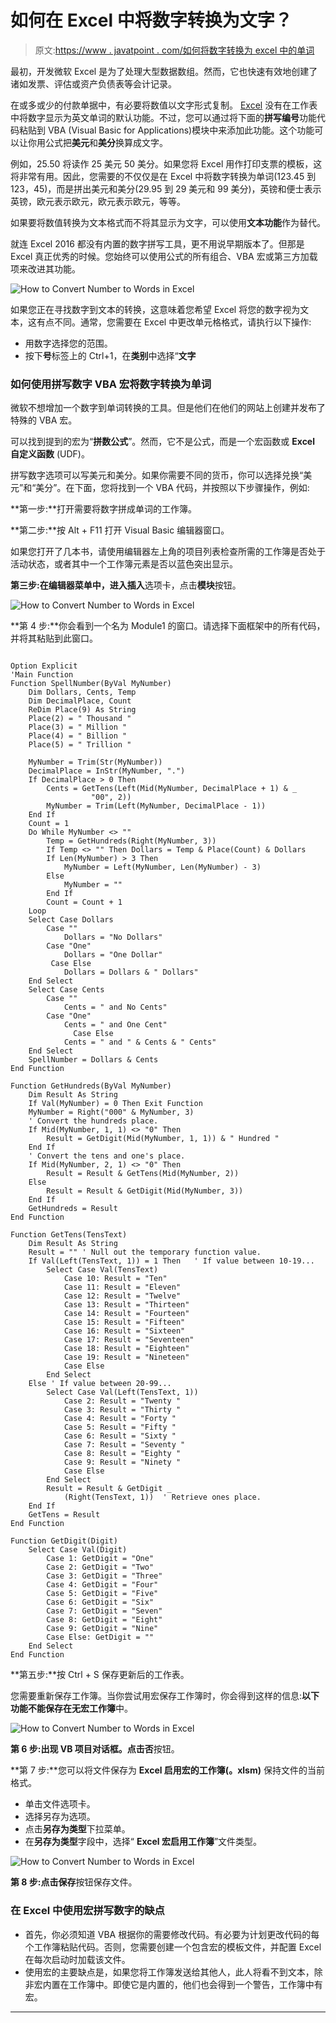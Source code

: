 # 如何在 Excel 中将数字转换为文字？

> 原文:[https://www . javatpoint . com/如何将数字转换为 excel 中的单词](https://www.javatpoint.com/how-to-convert-number-to-words-in-excel)

最初，开发微软 Excel 是为了处理大型数据数组。然而，它也快速有效地创建了诸如发票、评估或资产负债表等会计记录。

在或多或少的付款单据中，有必要将数值以文字形式复制。 [Excel](https://www.javatpoint.com/excel-tutorial) 没有在工作表中将数字显示为英文单词的默认功能。不过，您可以通过将下面的**拼写编号**功能代码粘贴到 VBA (Visual Basic for Applications)模块中来添加此功能。这个功能可以让你用公式把**美元**和**美分**换算成文字。

例如，25.50 将读作 25 美元 50 美分。如果您将 Excel 用作打印支票的模板，这将非常有用。因此，您需要的不仅仅是在 Excel 中将数字转换为单词(123.45 到 123，45)，而是拼出美元和美分(29.95 到 29 美元和 99 美分)，英镑和便士表示英镑，欧元表示欧元，欧元表示欧元，等等。

如果要将数值转换为文本格式而不将其显示为文字，可以使用**文本功能**作为替代。

就连 Excel 2016 都没有内置的数字拼写工具，更不用说早期版本了。但那是 Excel 真正优秀的时候。您始终可以使用公式的所有组合、VBA 宏或第三方加载项来改进其功能。

![How to Convert Number to Words in Excel](img/a1a5cc521ea9a694b197327832b7e565.png)

如果您正在寻找数字到文本的转换，这意味着您希望 Excel 将您的数字视为文本，这有点不同。通常，您需要在 Excel 中更改单元格格式，请执行以下操作:

*   用数字选择您的范围。
*   按下**号**标签上的 Ctrl+1，在**类别**中选择“**文字**

### 如何使用拼写数字 VBA 宏将数字转换为单词

微软不想增加一个数字到单词转换的工具。但是他们在他们的网站上创建并发布了特殊的 VBA 宏。

可以找到提到的宏为“**拼数公式**”。然而，它不是公式，而是一个宏函数或 **Excel 自定义函数** (UDF)。

拼写数字选项可以写美元和美分。如果你需要不同的货币，你可以选择兑换“美元”和“美分”。在下面，您将找到一个 VBA 代码，并按照以下步骤操作，例如:

**第一步:**打开需要将数字拼成单词的工作簿。

**第二步:**按 Alt + F11 打开 Visual Basic 编辑器窗口。

如果您打开了几本书，请使用编辑器左上角的项目列表检查所需的工作簿是否处于活动状态，或者其中一个工作簿元素是否以蓝色突出显示。

**第三步:**在编辑器菜单中，进入**插入**选项卡，点击**模块**按钮。

![How to Convert Number to Words in Excel](img/a7fb7113e686c9c9fd790d19515b5cb2.png)

**第 4 步:**你会看到一个名为 Module1 的窗口。请选择下面框架中的所有代码，并将其粘贴到此窗口。

```

Option Explicit
'Main Function
Function SpellNumber(ByVal MyNumber)
    Dim Dollars, Cents, Temp
    Dim DecimalPlace, Count
    ReDim Place(9) As String
    Place(2) = " Thousand "
    Place(3) = " Million "
    Place(4) = " Billion "
    Place(5) = " Trillion "

    MyNumber = Trim(Str(MyNumber))
    DecimalPlace = InStr(MyNumber, ".")
    If DecimalPlace > 0 Then
        Cents = GetTens(Left(Mid(MyNumber, DecimalPlace + 1) & _
                  "00", 2))
        MyNumber = Trim(Left(MyNumber, DecimalPlace - 1))
    End If
    Count = 1
    Do While MyNumber <> ""
        Temp = GetHundreds(Right(MyNumber, 3))
        If Temp <> "" Then Dollars = Temp & Place(Count) & Dollars
        If Len(MyNumber) > 3 Then
            MyNumber = Left(MyNumber, Len(MyNumber) - 3)
        Else
            MyNumber = ""
        End If
        Count = Count + 1
    Loop
    Select Case Dollars
        Case ""
            Dollars = "No Dollars"
        Case "One"
            Dollars = "One Dollar"
         Case Else
            Dollars = Dollars & " Dollars"
    End Select
    Select Case Cents
        Case ""
            Cents = " and No Cents"
        Case "One"
            Cents = " and One Cent"
              Case Else
            Cents = " and " & Cents & " Cents"
    End Select
    SpellNumber = Dollars & Cents
End Function

Function GetHundreds(ByVal MyNumber)
    Dim Result As String
    If Val(MyNumber) = 0 Then Exit Function
    MyNumber = Right("000" & MyNumber, 3)
    ' Convert the hundreds place.
    If Mid(MyNumber, 1, 1) <> "0" Then
        Result = GetDigit(Mid(MyNumber, 1, 1)) & " Hundred "
    End If
    ' Convert the tens and one's place.
    If Mid(MyNumber, 2, 1) <> "0" Then
        Result = Result & GetTens(Mid(MyNumber, 2))
    Else
        Result = Result & GetDigit(Mid(MyNumber, 3))
    End If
    GetHundreds = Result
End Function

Function GetTens(TensText)
    Dim Result As String
    Result = "" ' Null out the temporary function value.
    If Val(Left(TensText, 1)) = 1 Then   ' If value between 10-19...
        Select Case Val(TensText)
            Case 10: Result = "Ten"
            Case 11: Result = "Eleven"
            Case 12: Result = "Twelve"
            Case 13: Result = "Thirteen"
            Case 14: Result = "Fourteen"
            Case 15: Result = "Fifteen"
            Case 16: Result = "Sixteen"
            Case 17: Result = "Seventeen"
            Case 18: Result = "Eighteen"
            Case 19: Result = "Nineteen"
            Case Else
        End Select
    Else ' If value between 20-99...
        Select Case Val(Left(TensText, 1))
            Case 2: Result = "Twenty "
            Case 3: Result = "Thirty "
            Case 4: Result = "Forty "
            Case 5: Result = "Fifty "
            Case 6: Result = "Sixty "
            Case 7: Result = "Seventy "
            Case 8: Result = "Eighty "
            Case 9: Result = "Ninety "
            Case Else
        End Select
        Result = Result & GetDigit _
            (Right(TensText, 1))  ' Retrieve ones place.
    End If
    GetTens = Result
End Function

Function GetDigit(Digit)
    Select Case Val(Digit)
        Case 1: GetDigit = "One"
        Case 2: GetDigit = "Two"
        Case 3: GetDigit = "Three"
        Case 4: GetDigit = "Four"
        Case 5: GetDigit = "Five"
        Case 6: GetDigit = "Six"
        Case 7: GetDigit = "Seven"
        Case 8: GetDigit = "Eight"
        Case 9: GetDigit = "Nine"
        Case Else: GetDigit = ""
    End Select
End Function

```

**第五步:**按 Ctrl + S 保存更新后的工作表。

您需要重新保存工作簿。当你尝试用宏保存工作簿时，你会得到这样的信息:**以下功能不能保存在无宏工作簿**中。

![How to Convert Number to Words in Excel](img/4bb02d04a66ddcb2923cf92913d74b59.png)

**第 6 步:**出现 VB 项目对话框。点击**否**按钮。

**第 7 步:**您可以将文件保存为 **Excel 启用宏的工作簿(。xlsm)** 保持文件的当前格式。

*   单击文件选项卡。
*   选择另存为选项。
*   点击**另存为类型**下拉菜单。
*   在**另存为类型**字段中，选择“ **Excel 宏启用工作簿**”文件类型。

![How to Convert Number to Words in Excel](img/a2e07a5e6eecc2b76038fe61cab9b019.png)

**第 8 步:**点击**保存**按钮保存文件。

### 在 Excel 中使用宏拼写数字的缺点

*   首先，你必须知道 VBA 根据你的需要修改代码。有必要为计划更改代码的每个工作簿粘贴代码。否则，您需要创建一个包含宏的模板文件，并配置 Excel 在每次启动时加载该文件。
*   使用宏的主要缺点是，如果您将工作簿发送给其他人，此人将看不到文本，除非宏内置在工作簿中。即使它是内置的，他们也会得到一个警告，工作簿中有宏。

* * *